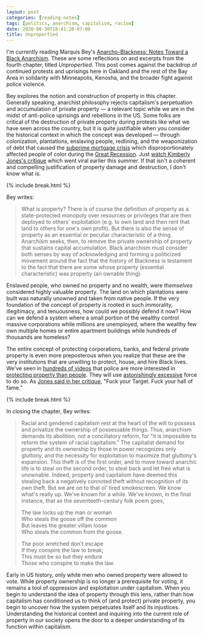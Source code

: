 ```yaml
---
layout: post
categories: [reading-notes]
tags: [politics, anarchism, capitalism, racism]
date: 2020-08-30T18:41:20-07:00
title: Unpropertied
---
```


I'm currently reading Marquis Bey's [Anarcho-Blackness: Notes Toward a Black Anarchism](https://www.akpress.org/anarcho-blackness.html). These are some reflections on and excerpts from the fourth chapter, titled *Unpropertied*. This post comes against the backdrop of continued protests and uprisings here in Oakland and the rest of the Bay Area in solidarity with Minneapolis, Kenosha, and the broader fight against police violence.

<!--excerpt-->

Bey explores the notion and construction of property in this chapter. Generally speaking, anarchist philosophy rejects capitalism's perpetuation and accumulation of private property &mdash; a relevant topic while we are in the midst of anti-police uprisings and rebellions in the US. Some folks are critical of the destruction of private property during protests like what we have seen across the country, but it is quite justifiable when you consider the historical context in which the concept was developed &mdash; through colonization, plantations, enslaving people, redlining, and the weaponization of debt that caused the [subprime mortgage crisis](https://en.wikipedia.org/wiki/Subprime_mortgage_crisis) which disproportionately affected people of color during the [Great Recession](https://en.wikipedia.org/wiki/Great_Recession). Just [watch Kimberly Jones's critique](https://www.youtube.com/watch?v=sb9_qGOa9Go) which went viral earlier this summer. If that isn't a coherent and compelling justification of property damage and destruction, I don't know what is.

{% include break.html %}

Bey writes:

> What is property? There is of course the definition of property as a state-protected monopoly over resources or privileges that are then deployed to others' exploitation (e.g. to own land and then rent that land to others for one's own profit). But there is also the sense of property as an essential or peculiar characteristic of a thing. Anarchism seeks, then, to remove the private ownership of property that sustains capital accumulation. Black anarchism must consider both senses by way of acknowledging and forming a politicized movement around the fact that the history of Blackness is testament to the fact that there are some whose property (essential characteristic) was property (an ownable thing).

Enslaved people, who owned no property and no wealth, were *themselves* considered highly valuable property. The land on which plantations were built was naturally unowned and taken from native people. If the very foundation of the concept of property is rooted in such immorality, illegitimacy, and tenuousness, how could we possibly defend it now? How can we defend a system where a small portion of the wealthy control massive corporations while millions are unemployed, where the wealthy few own multiple homes or entire apartment buildings while hundreds of thousands are homeless?

The entire concept of protecting corporations, banks, and federal private property is even more preposterous when you realize that these are the very institutions that are unwilling to protect, house, and hire Black lives. We've seen in [hundreds of videos](https://www.theverge.com/2020/5/31/21276044/police-violence-protest-george-floyd) that police are more interested in [protecting property than people](https://slate.com/news-and-politics/2020/05/george-floyd-protests-police-violence.html). They will use [astonishingly excessive](https://www.wkbw.com/news/local-news/two-buffalo-police-officers-suspended-after-incident-in-niagara-square-that-left-protester-injured) force to do so. As [Jones said in her critique](https://www.youtube.com/watch?v=sb9_qGOa9Go), "Fuck your Target. Fuck your hall of fame."

{% include break.html %}

In closing the chapter, Bey writes:

> Racial and gendered capitalism rest at the heart of the will to possess and privatize the ownership of possessable things. Thus, anarchism demands its abolition, not a conciliatory reform, for "it is impossible to reform the system of racial capitalism." The capitalist demand for property and its ownership by those in power recognizes only gluttony, and the necessity for exploitation to maximize that gluttony's expansion. This theft is of the first order, and to move toward anarchic life is to steal on the second order, to steal back and let free what is unownable. Indeed, property and capitalism have deemed this stealing back a negatively connoted theft without recognition of its own theft. But we are on to that ol' tired smokescreen. We know what's really up. We've known for a while. We've known, in the final instance, that as the seventeeth-century folk poem goes,
>
> The law locks up the man or woman<br/>
> Who steals the goose off the common<br/>
> But leaves the greater villain loose<br/>
> Who steals the common from the goose.<br/>
>
> The poor wretched don't escape<br/>
> If they conspire the law to break;<br/>
> This must be so but they endure<br/>
> Those who conspire to make the law.<br/>

Early in US history, only white men who owned property were allowed to vote. While property ownership is no longer a prerequisite for voting, it remains a tool of oppression and exploitation under capitalism. When you begin to understand the idea of property through this lens, rather than how capitalism has conditioned us to think of (and protect) private property, you begin to uncover how the system perpetuates itself and its injustices. Understanding the historical context and inquiring into the current role of property in our society opens the door to a deeper understanding of its function within capitalism.
